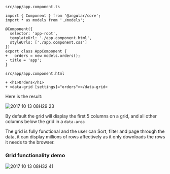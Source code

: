 ﻿`src/app/app.component.ts` 

```csdiff
import { Component } from '@angular/core';
import * as models from './models';

@Component({
  selector: 'app-root',
  templateUrl: './app.component.html',
  styleUrls: ['./app.component.css']
})
export class AppComponent {
+   orders = new models.orders();
- title = 'app';
}
```

`src/app/app.component.html` 
```csdiff
+ <h1>Orders</h1>
+ <data-grid [settings]="orders"></data-grid>
```

Here is the result:

![2017 10 13 08H29 23](../2017-10-13_08h29_23.png)

By default the grid will display the first 5 columns on a grid, and all other columns below the grid in a `data-area`

The grid is fully functional and the user can Sort, filter and page through the data, it can display millions of rows affectively as it only downloads the rows it needs to the browser.

### Grid functionality demo
![2017 10 13 08H32 41](../2017-10-13_08h32_41.gif)

